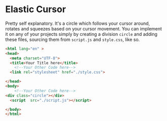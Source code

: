 # Elastic Cursor
Pretty self explanatory.
It's a circle which follows your cursor around, rotates and squeezes based on your cursor movement. You can implement it on any of your projects simply by creating a division `circle` and adding these files, sourcing them from `script.js` and `style.css`, like so.
```html
<html lang="en" >
<head>
  <meta charset="UTF-8">
  <title>Your Title here</title>
    <!--Your Other Code here-->
  <link rel="stylesheet" href="./style.css">

</head>
<body>
    <!--Your Other Code here-->
<div class="circle"></div>
  <script  src="./script.js"></script>

</body>
</html>

```